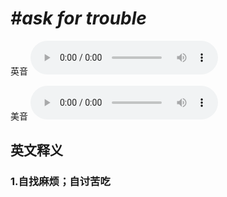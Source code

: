 # ***\#ask for trouble*** 
英音
<audio src="./media/ask for trouble1_AAC.aac" controls="controls"></audio>

美音
<audio src="./media/ask for trouble2_AAC.aac" controls="controls"></audio>



  

英文释义
---
### 1.**自找麻烦；自讨苦吃**  


